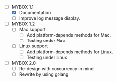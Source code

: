 
- [ ] MYBOX 1.1
    - [x] Documentation
    - [ ] Improve log message display.

- [ ] MYBOX 1.2
    - [ ] Mac support
        - [ ] Add platform-depends methods for Mac.
        - [ ] Testing under Mac
    - [ ] Linux support
        - [ ] Add platform-depends methods for Linux.
        - [ ] Testing under Linux

- [ ] MYBOX 2.0
    - [ ] Re-design with concurrency in mind
    - [ ] Rewrite by using golang